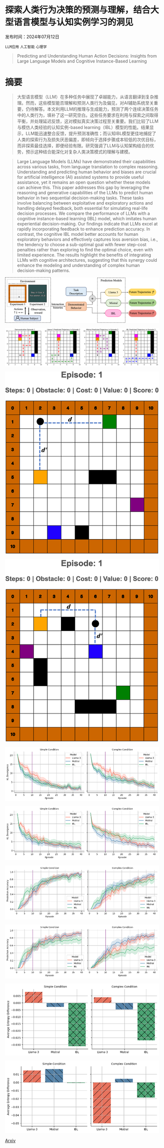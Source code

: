 # 探索人类行为决策的预测与理解，结合大型语言模型与认知实例学习的洞见

发布时间：2024年07月12日

`LLM应用` `人工智能` `心理学`

> Predicting and Understanding Human Action Decisions: Insights from Large Language Models and Cognitive Instance-Based Learning

# 摘要

> 大型语言模型（LLM）在多种任务中展现了卓越能力，从语言翻译到复杂推理。然而，这些模型能否理解和预测人类行为及偏见，对AI辅助系统至关重要，仍待解答。本文利用LLM的推理与生成能力，预测了两个连续决策任务中的人类行为，填补了这一研究空白。这些任务要求在利用与探索之间取得平衡，并处理延迟反馈，这对模拟真实决策过程至关重要。我们比较了LLM与模仿人类经验的认知实例-based learning（IBL）模型的性能。结果显示，LLM能迅速整合反馈，提升预测准确性；而认知IBL模型更佳地捕捉了人类的探索行为及损失厌恶偏差，即倾向于选择步骤成本较低的次优目标，而非探索最佳选择，即便经验有限。研究强调了LLM与认知架构结合的优势，预示这种结合能深化对复杂人类决策模式的理解与建模。

> Large Language Models (LLMs) have demonstrated their capabilities across various tasks, from language translation to complex reasoning. Understanding and predicting human behavior and biases are crucial for artificial intelligence (AI) assisted systems to provide useful assistance, yet it remains an open question whether these models can achieve this. This paper addresses this gap by leveraging the reasoning and generative capabilities of the LLMs to predict human behavior in two sequential decision-making tasks. These tasks involve balancing between exploitative and exploratory actions and handling delayed feedback, both essential for simulating real-life decision processes. We compare the performance of LLMs with a cognitive instance-based learning (IBL) model, which imitates human experiential decision-making. Our findings indicate that LLMs excel at rapidly incorporating feedback to enhance prediction accuracy. In contrast, the cognitive IBL model better accounts for human exploratory behaviors and effectively captures loss aversion bias, i.e., the tendency to choose a sub-optimal goal with fewer step-cost penalties rather than exploring to find the optimal choice, even with limited experience. The results highlight the benefits of integrating LLMs with cognitive architectures, suggesting that this synergy could enhance the modeling and understanding of complex human decision-making patterns.

![探索人类行为决策的预测与理解，结合大型语言模型与认知实例学习的洞见](../../../paper_images/2407.09281/framework.png)

![探索人类行为决策的预测与理解，结合大型语言模型与认知实例学习的洞见](../../../paper_images/2407.09281/demo.png)

![探索人类行为决策的预测与理解，结合大型语言模型与认知实例学习的洞见](../../../paper_images/2407.09281/simple_grid.png)

![探索人类行为决策的预测与理解，结合大型语言模型与认知实例学习的洞见](../../../paper_images/2407.09281/complex_grid.png)

![探索人类行为决策的预测与理解，结合大型语言模型与认知实例学习的洞见](../../../paper_images/2407.09281/exp1-kl-episode.png)

![探索人类行为决策的预测与理解，结合大型语言模型与认知实例学习的洞见](../../../paper_images/2407.09281/exp2-kl-episode.png)

![探索人类行为决策的预测与理解，结合大型语言模型与认知实例学习的洞见](../../../paper_images/2407.09281/exp1-pred-accuracy-episode.png)

![探索人类行为决策的预测与理解，结合大型语言模型与认知实例学习的洞见](../../../paper_images/2407.09281/exp2-pred-accuracy-episode.png)

![探索人类行为决策的预测与理解，结合大型语言模型与认知实例学习的洞见](../../../paper_images/2407.09281/exp1-entropy.png)

![探索人类行为决策的预测与理解，结合大型语言模型与认知实例学习的洞见](../../../paper_images/2407.09281/exp2-entropy.png)

[Arxiv](https://arxiv.org/abs/2407.09281)